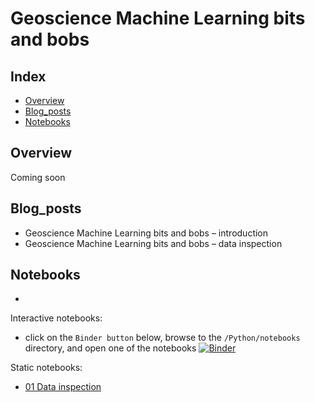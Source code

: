 # Geoscience Machine Learning bits and bobs #

## Index ##

* [Overview](#Overview)
* [Blog_posts](#Blog_posts)
* [Notebooks](#Notebooks)

## Overview ##
Coming soon

## Blog_posts ##

- Geoscience Machine Learning bits and bobs – introduction
- Geoscience Machine Learning bits and bobs – data inspection 

## Notebooks ##
-


Interactive notebooks:
* click on the `Binder button` below, browse to the `/Python/notebooks` directory, and open one of the notebooks
[![Binder](https://mybinder.org/badge_logo.svg)](https://mybinder.org/v2/gh/mycarta/Geoscience_Machine_Learning_bits_and_bobs/blob/master/01_ML_bits_n_bobs_data_inspection.ipynb/master)


Static notebooks:
* [01 Data inspection](https://github.com/mycarta/Geoscience_Machine_Learning_bits_and_bobs/blob/master/01_ML_bits_n_bobs_data_inspection.ipynb)
